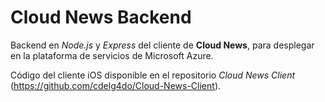 # Cloud News Backend

Backend en *Node.js* y *Express* del cliente de **Cloud News**, para desplegar en la plataforma de servicios de Microsoft Azure.

Código del cliente iOS disponible en el repositorio *Cloud News Client* (https://github.com/cdelg4do/Cloud-News-Client).
